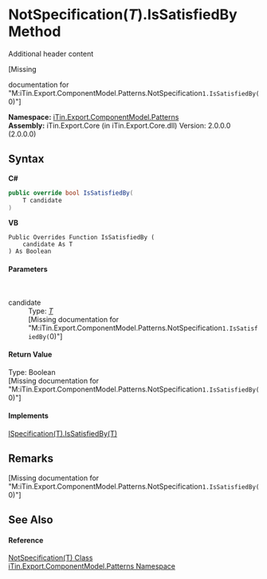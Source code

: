 # NotSpecification(*T*).IsSatisfiedBy Method 
Additional header content 

\[Missing <summary> documentation for "M:iTin.Export.ComponentModel.Patterns.NotSpecification`1.IsSatisfiedBy(`0)"\]

**Namespace:**&nbsp;<a href="N_iTin_Export_ComponentModel_Patterns">iTin.Export.ComponentModel.Patterns</a><br />**Assembly:**&nbsp;iTin.Export.Core (in iTin.Export.Core.dll) Version: 2.0.0.0 (2.0.0.0)

## Syntax

**C#**<br />
``` C#
public override bool IsSatisfiedBy(
	T candidate
)
```

**VB**<br />
``` VB
Public Overrides Function IsSatisfiedBy ( 
	candidate As T
) As Boolean
```


#### Parameters
&nbsp;<dl><dt>candidate</dt><dd>Type: <a href="T_iTin_Export_ComponentModel_Patterns_NotSpecification_1">*T*</a><br />\[Missing <param name="candidate"/> documentation for "M:iTin.Export.ComponentModel.Patterns.NotSpecification`1.IsSatisfiedBy(`0)"\]</dd></dl>

#### Return Value
Type: Boolean<br />\[Missing <returns> documentation for "M:iTin.Export.ComponentModel.Patterns.NotSpecification`1.IsSatisfiedBy(`0)"\]

#### Implements
<a href="M_iTin_Export_ComponentModel_Patterns_ISpecification_1_IsSatisfiedBy">ISpecification(T).IsSatisfiedBy(T)</a><br />

## Remarks
\[Missing <remarks> documentation for "M:iTin.Export.ComponentModel.Patterns.NotSpecification`1.IsSatisfiedBy(`0)"\]

## See Also


#### Reference
<a href="T_iTin_Export_ComponentModel_Patterns_NotSpecification_1">NotSpecification(T) Class</a><br /><a href="N_iTin_Export_ComponentModel_Patterns">iTin.Export.ComponentModel.Patterns Namespace</a><br />